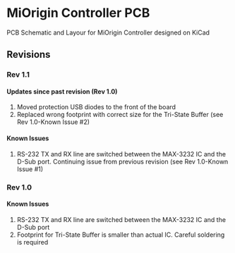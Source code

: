 # MiOrigin Controller PCB
PCB Schematic and Layour for MiOrigin Controller designed on KiCad

## Revisions
### Rev 1.1 
#### Updates since past revision (Rev 1.0)
1. Moved protection USB diodes to the front of the board
1. Replaced wrong footprint with correct size for the Tri-State Buffer (see Rev 1.0-Known Issue #2)

#### Known Issues
1. RS-232 TX and RX line are switched between the MAX-3232 IC and the D-Sub port. Continuing issue from previous revision (see Rev 1.0-Known Issue #1)

### Rev 1.0
#### Known Issues
1. RS-232 TX and RX line are switched between the MAX-3232 IC and the D-Sub port
1. Footprint for Tri-State Buffer is smaller than actual IC. Careful soldering is required
